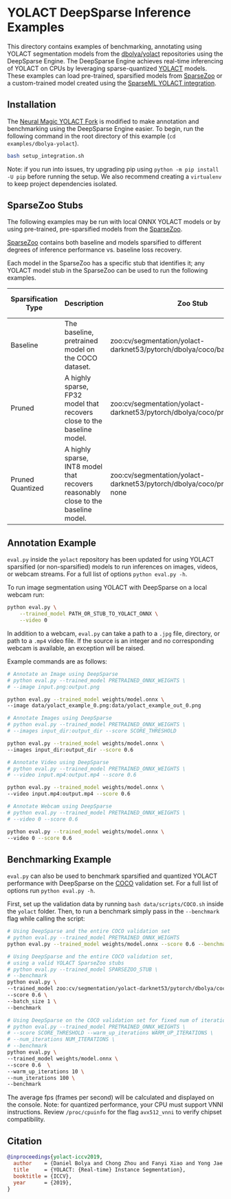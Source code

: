 <!--
Copyright (c) 2021 - present / Neuralmagic, Inc. All Rights Reserved.

Licensed under the Apache License, Version 2.0 (the "License");
you may not use this file except in compliance with the License.
You may obtain a copy of the License at

   http://www.apache.org/licenses/LICENSE-2.0

Unless required by applicable law or agreed to in writing,
software distributed under the License is distributed on an "AS IS" BASIS,
WITHOUT WARRANTIES OR CONDITIONS OF ANY KIND, either express or implied.
See the License for the specific language governing permissions and
limitations under the License.
-->

# YOLACT DeepSparse Inference Examples
This directory contains examples of benchmarking, annotating using YOLACT segmentation models from the [dbolya/yolact](https://github.com/dbolya/yolact) repositories using the DeepSparse Engine. 
The DeepSparse Engine achieves real-time inferencing of YOLACT on CPUs by leveraging sparse-quantized [YOLACT](https://arxiv.org/abs/1904.02689) models. 
These examples can load pre-trained, sparsified models from [SparseZoo](https://sparsezoo.neuralmagic.com/) or a custom-trained model created using the 
[SparseML YOLACT integration](https://github.com/neuralmagic/sparseml/blob/main/integrations/dbolya-yolact/README.md).

## Installation
The [Neural Magic YOLACT Fork](https://github.com/neuralmagic/yolact) is modified to make annotation and benchmarking using the DeepSparse Engine easier. 
To begin, run the following command in the root directory of this example (`cd examples/dbolya-yolact`).

```bash
bash setup_integration.sh
```

Note: if you run into issues, try upgrading pip using `python -m pip install -U pip` before running the setup. 
We also recommend creating a `virtualenv` to keep project dependencies isolated.

## SparseZoo Stubs

The following examples may be run with local ONNX YOLACT models or by using pre-trained, pre-sparsified models
from the [SparseZoo](https://staging-sparsezoo.neuralmagic.com/?domain=cv&sub_domain=segmentation&page=1).

[SparseZoo](https://staging-sparsezoo.neuralmagic.com/?domain=cv&sub_domain=segmentation&page=1) contains both 
baseline and models sparsified to different degrees of inference performance vs. baseline loss recovery.

Each model in the SparseZoo has a specific stub that identifies it; any YOLACT model stub in the SparseZoo can be used to
run the following examples.

| Sparsification Type | Description                                                                       | Zoo Stub                                                                     | COCO mAP@all | Size on Disk | DeepSparse Performance** |
|---------------------|-----------------------------------------------------------------------------------|------------------------------------------------------------------------------|--------------|--------------|--------------------------|
| Baseline            | The baseline, pretrained model on the COCO dataset.                               | zoo:cv/segmentation/yolact-darknet53/pytorch/dbolya/coco/base-none           | 0.288        | 170 MB       | -- img/sec               |
| Pruned              | A highly sparse, FP32 model that recovers close to the baseline model.            | zoo:cv/segmentation/yolact-darknet53/pytorch/dbolya/coco/pruned90-none       | 0.286        | 30.1 MB      | -- img/sec               |
| Pruned Quantized    | A highly sparse, INT8 model that recovers reasonably close to the baseline model. | zoo:cv/segmentation/yolact-darknet53/pytorch/dbolya/coco/pruned82_quant-none | 0.282        | 9.7 MB       | -- img/sec               |

## Annotation Example

`eval.py` inside the `yolact` repository has been updated for using YOLACT sparsified (or non-sparsified) models
to run inferences on images, videos, or webcam streams. For a full list of options
`python eval.py -h`.

To run image segmentation using YOLACT with DeepSparse on a local webcam run:
```bash
python eval.py \
    --trained_model PATH_OR_STUB_TO_YOLACT_ONNX \
    --video 0 
```


In addition to a webcam, `eval.py` can take a path to a `.jpg` file, directory, 
or path to a `.mp4` video file.  If the source is an integer and no
 corresponding webcam is available, an exception will be raised.

Example commands are as follows:

```bash
# Annotate an Image using DeepSparse
# python eval.py --trained_model PRETRAINED_ONNX_WEIGHTS \
# --image input.png:output.png

python eval.py --trained_model weights/model.onnx \
--image data/yolact_example_0.png:data/yolact_example_out_0.png

# Annotate Images using DeepSparse
# python eval.py --trained_model PRETRAINED_ONNX_WEIGHTS \
# --images input_dir:output_dir --score SCORE_THRESHOLD

python eval.py --trained_model weights/model.onnx \
--images input_dir:output_dir --score 0.6

# Annotate Video using DeepSparse
# python eval.py --trained_model PRETRAINED_ONNX_WEIGHTS \
# --video input.mp4:output.mp4 --score 0.6

python eval.py --trained_model weights/model.onnx \
--video input.mp4:output.mp4 --score 0.6

# Annotate Webcam using DeepSparse
# python eval.py --trained_model PRETRAINED_ONNX_WEIGHTS \
# --video 0 --score 0.6

python eval.py --trained_model weights/model.onnx \
--video 0 --score 0.6
```

## Benchmarking Example
`eval.py` can also be used to benchmark sparsified and quantized YOLACT
performance with DeepSparse on the [COCO](https://cocodataset.org/#home) validation set.  For a full list of options run `python eval.py -h`.

First, set up the validation data by running `bash data/scripts/COCO.sh` inside the `yolact` folder. 
Then, to run a benchmark simply pass in the `--benchmark` flag while calling the script:
```bash
# Using DeepSparse and the entire COCO validation set
# python eval.py --trained_model PRETRAINED_ONNX_WEIGHTS 
python eval.py --trained_model weights/model.onnx --score 0.6 --benchmark

# Using DeepSparse and the entire COCO validation set,
# using a valid YOLACT SparseZoo stubs
# python eval.py --trained_model SPARSEZOO_STUB \
# --benchmark
python eval.py \
--trained_model zoo:cv/segmentation/yolact-darknet53/pytorch/dbolya/coco/base-none \
--score 0.6 \
--batch_size 1 \
--benchmark

# Using DeepSparse on the COCO validation set for fixed num of iterations
# python eval.py --trained_model PRETRAINED_ONNX_WEIGHTS \
# --score SCORE_THRESHOLD --warm_up_iterations WARM_UP_ITERATIONS \
# --num_iterations NUM_ITERATIONS \
# --benchmark
python eval.py \
--trained_model weights/model.onnx \
--score 0.6  \
--warm_up_iterations 10 \
--num_iterations 100 \
--benchmark
```

The average fps (frames per second) will be calculated and displayed on the console. 
Note: for quantized performance, your CPU must support VNNI instructions.
Review `/proc/cpuinfo` for the flag `avx512_vnni` to verify chipset compatibility.

## Citation
```bibtex
@inproceedings{yolact-iccv2019,
  author    = {Daniel Bolya and Chong Zhou and Fanyi Xiao and Yong Jae Lee},
  title     = {YOLACT: {Real-time} Instance Segmentation},
  booktitle = {ICCV},
  year      = {2019},
}
```
